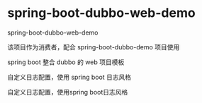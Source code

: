 # spring-boot-dubbo-web-demo
spring-boot-dubbo-web-demo

该项目作为消费者，配合 spring-boot-dubbo-demo 项目使用

spring boot 整合 dubbo 的 web 项目模板

自定义日志配置，使用 spring boot 日志风格

自定义日志配置，使用spring boot日志风格

